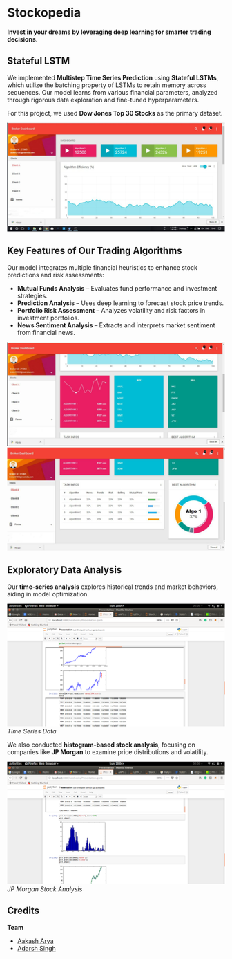 # Stockopedia  

**Invest in your dreams by leveraging deep learning for smarter trading decisions.**  

## Stateful LSTM  

We implemented **Multistep Time Series Prediction** using **Stateful LSTMs**, which utilize the batching property of LSTMs to retain memory across sequences. Our model learns from various financial parameters, analyzed through rigorous data exploration and fine-tuned hyperparameters.  

For this project, we used **Dow Jones Top 30 Stocks** as the primary dataset.  

![Broker Dashboard](Screenshots/I.jpg)  

## Key Features of Our Trading Algorithms  

Our model integrates multiple financial heuristics to enhance stock predictions and risk assessments:  

- **Mutual Funds Analysis** – Evaluates fund performance and investment strategies.  
- **Prediction Analysis** – Uses deep learning to forecast stock price trends.  
- **Portfolio Risk Assessment** – Analyzes volatility and risk factors in investment portfolios.  
- **News Sentiment Analysis** – Extracts and interprets market sentiment from financial news.  

![Stock Trending](Screenshots/III.jpg)  
![Algo Comparison](Screenshots/II.jpg)  

## Exploratory Data Analysis  

Our **time-series analysis** explores historical trends and market behaviors, aiding in model optimization.  

![Exploratory Data Analysis](Screenshots/1.png)  
*Time Series Data*  

We also conducted **histogram-based stock analysis**, focusing on companies like **JP Morgan** to examine price distributions and volatility.  

![Histogram Analysis](Screenshots/2.png)  
*JP Morgan Stock Analysis*  

## Credits  

**Team**  
- [Aakash Arya](https://github.com/Aakash22Arya)
- [Adarsh Singh](https://github.com/adarshsingh-01)
